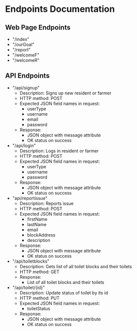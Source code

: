 # Endpoints Documentation

## Web Page Endpoints

- "/index"
- "/ourGoal"
- "/report"
- "/welcomeF"
- "/welcomeR"

## API Endpoints

- "/api/signup"
  - Description: Signs up new resident or farmer
  - HTTP method: POST
  - Expected JSON field names in request:
    - userType
    - username
    - email
    - password
  - Response:
    - JSON object with message attribute
    - OK status on success
- "/api/login"
  - Description: Logs in resident or farmer
  - HTTP method: POST
  - Expected JSON field names in request:
    - userType
    - username
    - password
  - Response:
    - JSON object with message attribute
    - OK status on success
- "api/reportissue"
  - Description: Reports issue
  - HTTP method: POST
  - Expected JSON field names in request:
    - firstName
    - lastName
    - email
    - blockAddress
    - description
  - Response:
    - JSON object with message attribute
    - OK status on success
- "/api/toiletblocks"
  - Description: Gets list of all toilet blocks and their toilets
  - HTTP method: GET
  - Response:
    - List of all toilet blocks and their toilets
- "/api/toilet/{id}"
  - Description: Update status of toilet by its id
  - HTTP method: PUT
  - Expected JSON field names in request:
    - toiletStatus
  - Response:
    - JSON object with message attribute
    - OK status on success

